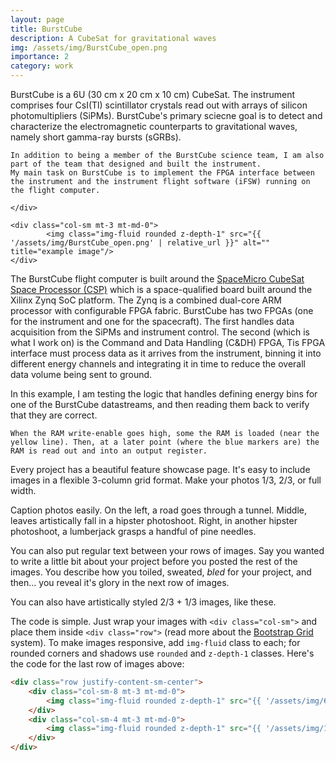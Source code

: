 ```yaml
---
layout: page
title: BurstCube
description: A CubeSat for gravitational waves
img: /assets/img/BurstCube_open.png
importance: 2
category: work
---
```



<div class="row justify-content-sm-center">
<div class="col-sm-8 mt-3 mt-md-0">
    BurstCube is a 6U (30 cm x 20 cm x 10 cm) CubeSat. The instrument comprises four CsI(Tl) scintillator crystals read out with arrays of silicon photomultipliers (SiPMs). 
    BurstCube's primary sciecne goal is to detect and characterize the electromagnetic counterparts to gravitational waves, namely short gamma-ray bursts (sGRBs).     

    In addition to being a member of the BurstCube science team, I am also part of the team that designed and built the instrument. 
    My main task on BurstCube is to implement the FPGA interface between the instrument and the instrument flight software (iFSW) running on the flight computer.     

    </div>

    <div class="col-sm mt-3 mt-md-0">
            <img class="img-fluid rounded z-depth-1" src="{{ '/assets/img/BurstCube_open.png' | relative_url }}" alt="" title="example image"/>
    </div>
</div>


The BurstCube flight computer is built around the <a href="https://www.spacemicro.com/products/">SpaceMicro CubeSat Space Processor (CSP)</a> which is a space-qualified board built around the Xilinx Zynq SoC platform. 
The Zynq is a combined dual-core ARM processor with configurable FPGA fabric. 
BurstCube has two FPGAs (one for the instrument and one for the spacecraft). The first handles data acquisition from the SiPMs and instrument control. 
The second (which is what I work on) is the Command and Data Handling (C&DH) FPGA, 
Tis FPGA interface must process data as it arrives from the instrument, binning it into different energy channels and integrating it in time to reduce the overall data volume being sent to ground. 


<div class="row">
    <div class="col-sm mt-3 mt-md-0">
        <img class="img-fluid rounded z-depth-1" src="{{ '/assets/img/vhdl_sims.PNG' | relative_url }}" alt="" title="example image"/>
    </div>
</div>
<div class="caption">
    In this example,    I am testing the logic that handles defining energy bins for one of the BurstCube datastreams, and then reading them back to verify that they are correct. 

    When the RAM write-enable goes high, some the RAM is loaded (near the yellow line). Then, at a later point (where the blue markers are) the RAM is read out and into an output register. 
</div>
 



Every project has a beautiful feature showcase page.
It's easy to include images in a flexible 3-column grid format.
Make your photos 1/3, 2/3, or full width.

<div class="row">
    <div class="col-sm mt-3 mt-md-0">
        <img class="img-fluid rounded z-depth-1" src="{{ '/assets/img/BurstCube_open.png' | relative_url }}" alt="" title="example image"/>
    </div>
    <div class="col-sm mt-3 mt-md-0">
        <img class="img-fluid rounded z-depth-1" src="{{ '/assets/img/3.jpg' | relative_url }}" alt="" title="example image"/>
    </div>
    <div class="col-sm mt-3 mt-md-0">
        <img class="img-fluid rounded z-depth-1" src="{{ '/assets/img/5.jpg' | relative_url }}" alt="" title="example image"/>
    </div>
</div>
<div class="caption">
    Caption photos easily. On the left, a road goes through a tunnel. Middle, leaves artistically fall in a hipster photoshoot. Right, in another hipster photoshoot, a lumberjack grasps a handful of pine needles.
</div>

You can also put regular text between your rows of images.
Say you wanted to write a little bit about your project before you posted the rest of the images.
You describe how you toiled, sweated, *bled* for your project, and then... you reveal it's glory in the next row of images.


<div class="row justify-content-sm-center">
    <div class="col-sm-8 mt-3 mt-md-0">
        <img class="img-fluid rounded z-depth-1" src="{{ '/assets/img/6.jpg' | relative_url }}" alt="" title="example image"/>
    </div>
    <div class="col-sm-4 mt-3 mt-md-0">
        <img class="img-fluid rounded z-depth-1" src="{{ '/assets/img/11.jpg' | relative_url }}" alt="" title="example image"/>
    </div>
</div>
<div class="caption">
    You can also have artistically styled 2/3 + 1/3 images, like these.
</div>


The code is simple.
Just wrap your images with `<div class="col-sm">` and place them inside `<div class="row">` (read more about the <a href="https://getbootstrap.com/docs/4.4/layout/grid/">Bootstrap Grid</a> system).
To make images responsive, add `img-fluid` class to each; for rounded corners and shadows use `rounded` and `z-depth-1` classes.
Here's the code for the last row of images above:

```html
<div class="row justify-content-sm-center">
    <div class="col-sm-8 mt-3 mt-md-0">
        <img class="img-fluid rounded z-depth-1" src="{{ '/assets/img/6.jpg' | relative_url }}" alt="" title="example image"/>
    </div>
    <div class="col-sm-4 mt-3 mt-md-0">
        <img class="img-fluid rounded z-depth-1" src="{{ '/assets/img/11.jpg' | relative_url }}" alt="" title="example image"/>
    </div>
</div>
```
